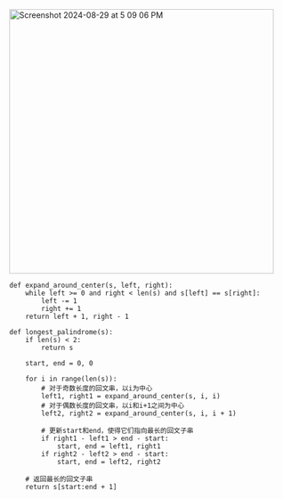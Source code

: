<img width="475" alt="Screenshot 2024-08-29 at 5 09 06 PM" src="https://github.com/user-attachments/assets/01267f69-6ee7-40c5-842d-99732f7945aa">

```
def expand_around_center(s, left, right):
    while left >= 0 and right < len(s) and s[left] == s[right]:
        left -= 1
        right += 1
    return left + 1, right - 1

def longest_palindrome(s):
    if len(s) < 2:
        return s
    
    start, end = 0, 0
    
    for i in range(len(s)):
        # 对于奇数长度的回文串，以i为中心
        left1, right1 = expand_around_center(s, i, i)
        # 对于偶数长度的回文串，以i和i+1之间为中心
        left2, right2 = expand_around_center(s, i, i + 1)
        
        # 更新start和end，使得它们指向最长的回文子串
        if right1 - left1 > end - start:
            start, end = left1, right1
        if right2 - left2 > end - start:
            start, end = left2, right2
    
    # 返回最长的回文子串
    return s[start:end + 1]
```
